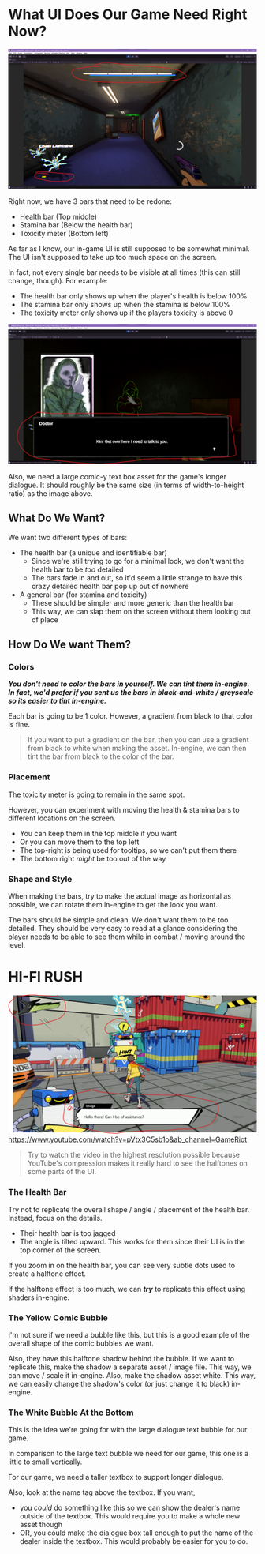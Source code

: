 # What UI Does Our Game Need Right Now?

![](<../_META/Attachments/Pasted image 20250316150025.png>)

Right now, we have 3 bars that need to be redone:

- Health bar (Top middle)
- Stamina bar (Below the health bar)
- Toxicity meter (Bottom left)

As far as I know, our in-game UI is still supposed to be somewhat minimal. The UI isn't supposed to take up too much space on the screen.

In fact, not every single bar needs to be visible at all times (this can still change, though). For example:

- The health bar only shows up when the player's health is below 100%
- The stamina bar only shows up when the stamina is below 100%
- The toxicity meter only shows up if the players toxicity is above 0

![](<../_META/Attachments/Pasted image 20250316152032.png>)

Also, we need a large comic-y text box asset for the game's longer dialogue. It should roughly be the same size (in terms of width-to-height ratio) as the image above.

## What Do We Want?

We want two different types of bars:

- The health bar (a unique and identifiable bar)
	- Since we're still trying to go for a minimal look, we don't want the health bar to be *too* detailed
	- The bars fade in and out, so it'd seem a little strange to have this crazy detailed health bar pop up out of nowhere
- A general bar (for stamina and toxicity)
	- These should be simpler and more generic than the health bar
	- This way, we can slap them on the screen without them looking out of place

## How Do We want Them?

### Colors

***You don't need to color the bars in yourself. We can tint them in-engine. In fact, we'd prefer if you sent us the bars in black-and-white / greyscale so its easier to tint in-engine.***

Each bar is going to be 1 color. However, a gradient from black to that color is fine.

> If you want to put a gradient on the bar, then you can use a gradient from black to white when making the asset. In-engine, we can then tint the bar from black to the color of the bar.

### Placement

The toxicity meter is going to remain in the same spot.

However, you can experiment with moving the health & stamina bars to different locations on the screen.

- You can keep them in the top middle if you want
- Or you can move them to the top left
- The top-right is being used for tooltips, so we can't put them there
- The bottom right *might* be too out of the way

### Shape and Style

When making the bars, try to make the actual image as horizontal as possible, we can rotate them in-engine to get the look you want.

The bars should be simple and clean. We don't want them to be too detailed. They should be very easy to read at a glance considering the player needs to be able to see them while in combat / moving around the level.

# HI-FI RUSH

![HI-FI Rush Screenshot](<../_META/Attachments/Pasted image 20250316144542.png>)
<https://www.youtube.com/watch?v=pVtx3C5sb1o&ab_channel=GameRiot>

> Try to watch the video in the highest resolution possible because YouTube's compression makes it really hard to see the halftones on some parts of the UI.

### The Health Bar

Try not to replicate the overall shape / angle / placement of the health bar. Instead, focus on the details.

- Their health bar is too jagged
- The angle is tilted upward. This works for them since their UI is in the top corner of the screen.

If you zoom in on the health bar, you can see very subtle dots used to create a halftone effect.

If the halftone effect is too much, we can ***try*** to replicate this effect using shaders in-engine.

### The Yellow Comic Bubble

I'm not sure if we need a bubble like this, but this is a good example of the overall shape of the comic bubbles we want.

Also, they have this halftone shadow behind the bubble. If we want to replicate this, make the shadow a separate asset / image file. This way, we can move / scale it in-engine. Also, make the shadow asset white. This way, we can easily change the shadow's color (or just change it to black) in-engine.

### The White Bubble At the Bottom

This is the idea we're going for with the large dialogue text bubble for our game.

In comparison to the large text bubble we need for our game, this one is a little to small vertically.

For our game, we need a taller textbox to support longer dialogue.

Also, look at the name tag above the textbox. If you want,

- you *could* do something like this so we can show the dealer's name outside of the textbox. This would require you to make a whole new asset though
- OR, you could make the dialogue box tall enough to put the name of the dealer inside the textbox. This would probably be easier for you to do.
